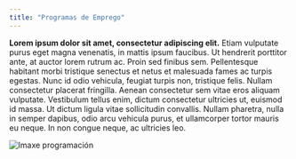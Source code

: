 ```yaml
---
title: "Programas de Emprego"
---
```


__Lorem ipsum dolor sit amet, consectetur adipiscing elit.__ Etiam vulputate purus eget magna venenatis, in mattis ipsum faucibus. Ut hendrerit porttitor ante, at auctor lorem rutrum ac. Proin sed finibus sem. Pellentesque habitant morbi tristique senectus et netus et malesuada fames ac turpis egestas. Nunc id odio vehicula, feugiat turpis non, tristique felis. Nullam consectetur placerat fringilla. Aenean consectetur sem vitae eros aliquam vulputate. Vestibulum tellus enim, dictum consectetur ultricies ut, euismod id massa. Ut dictum ligula vitae sollicitudin convallis. Nullam pharetra, nulla in semper dapibus, odio arcu vehicula purus, et ullamcorper tortor mauris eu neque. In non congue neque, ac ultricies leo.

![Imaxe programación](https://cdn2.iconfinder.com/data/icons/development-36/200/team-coding-2--team-coding-PROGRAMMING-SOFTWARE-WEB-DEVELOPMENT-DEVELOPERS-APP-PC-MAC-WORK-HTML-256.png)

